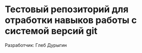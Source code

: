 # Тестовый репозиторий для отработки навыков работы с системой версий git

Разработчик: Глеб Дурыгин

